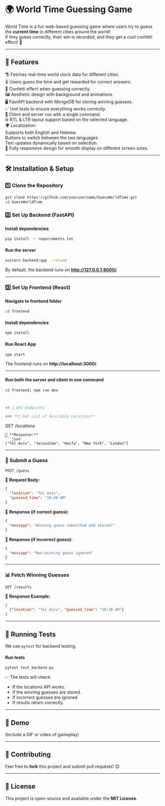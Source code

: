 
# 🌍 World Time Guessing Game

World Time is a fun web-based guessing game where users try to guess the **current time** in different cities around the world!  
If they guess correctly, their win is recorded, and they get a cool confetti effect! 🎉

---

## 🚀 Features

🌎 Fetches real-time world clock data for different cities.  
⏳ Users guess the time and get rewarded for correct answers.  
🎉 Confetti effect when guessing correctly.  
🖼️ Aesthetic design with background and animations.  
🖥️ FastAPI backend with MongoDB for storing winning guesses.  
✅ Unit tests to ensure everything works correctly.  
🔄 Client and server run with a single command.  
🌐 RTL & LTR layout support based on the selected language.  
🌍 Localization:  
Supports both English and Hebrew.  
Buttons to switch between the two languages.  
Text updates dynamically based on selection.  
📱 Fully responsive design for smooth display on different screen sizes.  

---

## 🛠️ Installation & Setup

### **1️⃣ Clone the Repository**
```bash
git clone https://github.com/yourusername/GuessWorldTime.git
cd GuessWorldTime
```

### **2️⃣ Set Up Backend (FastAPI)**
#### **Install dependencies**
```bash
pip install -r requirements.txt
```

#### **Run the server**
```bash
uvicorn backend:app --reload
```
By default, the backend runs on **http://127.0.0.1:8000/**.

---

### **3️⃣ Set Up Frontend (React)**
#### **Navigate to frontend folder**
```bash
cd frontend
```

#### **Install dependencies**
```bash
npm install
```

#### **Run React App**
```bash
npm start
```
The frontend runs on **http://localhost:3000/**.

---

#### **Run both the server and client in one command**
```bash
cd frontend; npm run dev



## 📡 API Endpoints

### **📝 Get List of Available Locations**
```
GET /locations
```
📌 **Response:**
```json
["Tel Aviv", "Jerusalem", "Haifa", "New York", "London"]
```

---

### **🎯 Submit a Guess**
```
POST /guess
```
📌 **Request Body:**
```json
{
  "location": "Tel Aviv",
  "guessed_time": "10:30 AM"
}
```
📌 **Response (if correct guess):**
```json
{
  "message": "Winning guess submitted and stored!"
}
```
📌 **Response (if incorrect guess):**
```json
{
  "message": "Non-winning guess ignored"
}
```

---

### **📊 Fetch Winning Guesses**
```
GET /results
```
📌 **Response Example:**
```json
[
  {"location": "Tel Aviv", "guessed_time": "10:30 AM"}
]
```

---

## 🧪 Running Tests
We use `pytest` for backend testing.

#### **Run tests**
```bash
pytest test_backend.py
```

✅ The tests will check:
- If the locations API works.
- If the winning guesses are stored.
- If incorrect guesses are ignored.
- If results return correctly.

---

## 📸 Demo
(Include a GIF or video of gameplay)

---

## 🤝 Contributing
Feel free to **fork** this project and submit pull requests! 😊  

---

## 📜 License
This project is open-source and available under the **MIT License**.
